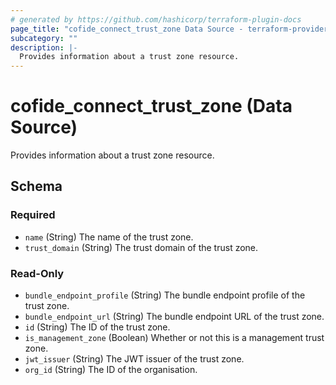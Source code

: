 ```yaml
---
# generated by https://github.com/hashicorp/terraform-plugin-docs
page_title: "cofide_connect_trust_zone Data Source - terraform-provider-cofide"
subcategory: ""
description: |-
  Provides information about a trust zone resource.
---
```


# cofide_connect_trust_zone (Data Source)

Provides information about a trust zone resource.



<!-- schema generated by tfplugindocs -->
## Schema

### Required

- `name` (String) The name of the trust zone.
- `trust_domain` (String) The trust domain of the trust zone.

### Read-Only

- `bundle_endpoint_profile` (String) The bundle endpoint profile of the trust zone.
- `bundle_endpoint_url` (String) The bundle endpoint URL of the trust zone.
- `id` (String) The ID of the trust zone.
- `is_management_zone` (Boolean) Whether or not this is a management trust zone.
- `jwt_issuer` (String) The JWT issuer of the trust zone.
- `org_id` (String) The ID of the organisation.
